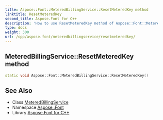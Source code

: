 ```yaml
---
title: Aspose::Font::MeteredBillingService::ResetMeteredKey method
linktitle: ResetMeteredKey
second_title: Aspose.Font for C++
description: 'How to use ResetMeteredKey method of Aspose::Font::MeteredBillingService class in C++.'
type: docs
weight: 300
url: /cpp/aspose.font/meteredbillingservice/resetmeteredkey/
---
```

## MeteredBillingService::ResetMeteredKey method




```cpp
static void Aspose::Font::MeteredBillingService::ResetMeteredKey()
```

## See Also

* Class [MeteredBillingService](../)
* Namespace [Aspose::Font](../../)
* Library [Aspose.Font for C++](../../../)
